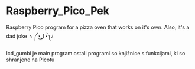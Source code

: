 # Raspberry_Pico_Pek
Raspberry Pico program for a pizza oven that works on it's own. Also, it's a dad joke ヽ༼◔ل͜◔༽ﾉ 

lcd_gumbi je main program
ostali programi so knjižnice s funkcijami, ki so shranjene na Picotu
